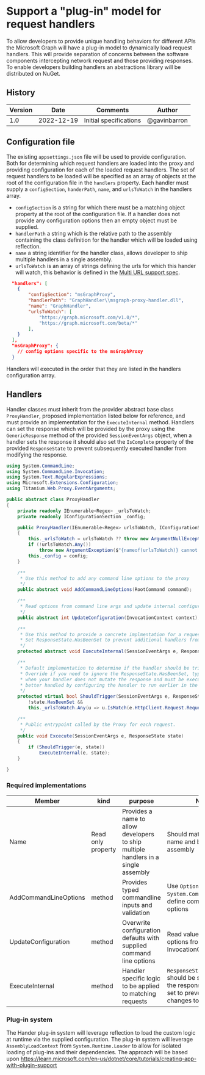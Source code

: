 # Support a "plug-in" model for request handlers

To allow developers to provide unique handling behaviors for different APIs the Microsoft Graph will have a plug-in model to dynamically load request handlers. This will provide separation of concerns between the software components intercepting network request and those providing responses.
To enable developers building handlers an abstractions library will be distributed on NuGet.

## History

| Version | Date | Comments | Author |
| ------- | -------- | ----- | --- |
| 1.0 | 2022-12-19 | Initial specifications | @gavinbarron |

## Configuration file

The existing `appsettings.json` file will be used to provide configuration. Both for determining which request handlers are loaded into the proxy and providing configuration for each of the loaded request handlers. The set of request handlers to be loaded will be specified as an array of objects at the root of the configuration file in the `handlers` property. Each handler must supply a `configSection`, `handerPath`, `name`, and `urlsToWatch` in the handlers array.
- `configSection` is a string for which there must be a matching object property at the root of the configuration file. If a handler does not provide any configuration options then an empty object must be supplied.
- `handlerPath` a string which is the relative path to the assembly containing the class definition for the handler which will be loaded using reflection.
- `name` a string identifier for the handler class, allows developer to ship multiple handlers in a single assembly.
- `urlsToWatch` is an array of strings defining the urls for which this hander will watch, this behavior is defined in the [Multi URL support spec](./multi-url-support.md).

```json
  "handlers": [
    {
        "configSection": "msGraphProxy",
        "handlerPath": "GraphHandler\\msgraph-proxy-handler.dll",
        "name": "GraphHandler",
        "urlsToWatch": [
            "https://graph.microsoft.com/v1.0/*",
            "https://graph.microsoft.com/beta/*"
        ],
    }
  ],
  "msGraphProxy": {
    // config options specific to the msGraphProxy
  }
```

Handlers will executed in the order that they are listed in the handlers configuration array.

## Handlers

Handler classes must inherit from the provider abstract base class `ProxyHandler`, proposed implementation listed below for reference, and must provide an implementation for the `ExecuteInternal` method.
Handlers can set the response which will be provided by the proxy using the `GenericResponse` method of the provided `SessionEventArgs` object, when a handler sets the response it should also set the `IsComplete` property of the provided `ResponseState` to prevent subsequently executed handler from modifying the response.

```cs
using System.CommandLine;
using System.CommandLine.Invocation;
using System.Text.RegularExpressions;
using Microsoft.Extensions.Configuration;
using Titanium.Web.Proxy.EventArguments;

public abstract class ProxyHandler
{
    private readonly IEnumerable<Regex> _urlsToWatch;
    private readonly IConfigurationSection _config;

    public ProxyHandler(IEnumerable<Regex> urlsToWatch, IConfigurationSection config)
    {
        this._urlsToWatch = urlsToWatch ?? throw new ArgumentNullException(nameof(urlsToWatch));
        if (!urlsToWatch.Any())
            throw new ArgumentException($"{nameof(urlsToWatch)} cannot be empty", nameof(urlsToWatch));
        this._config = config;
    }

    /**
     * Use this method to add any command line options to the proxy
     */
    public abstract void AddCommandLineOptions(RootCommand command);

    /**
     * Read options from command line args and update internal configuration
     */
    public abstract int UpdateConfiguration(InvocationContext context);

    /**
     * Use this method to provide a concrete implmentation for a request handler.
     * Set ResponseState.HasBeenSet to prevent additional handlers from modifying the response
     */
    protected abstract void ExecuteInternal(SessionEventArgs e, ResponseState state);

    /**
     * Default implementation to determine if the handler should be triggered.
     * Override if you need to ignore the ResponseState.HasBeenSet, typically this would be done
     * when your handler does not mutate the response and must be executed, ususally this can be
     * better handled by configuring the handler to run earlier in the set of configured handlers
     */
    protected virtual bool ShouldTrigger(SessionEventArgs e, ResponseState state) =>
        !state.HasBeenSet &&
        this._urlsToWatch.Any(u => u.IsMatch(e.HttpClient.Request.RequestUriString));

    /**
     * Public entrypoint called by the Proxy for each request.
     */
    public void Excecute(SessionEventArgs e, ResponseState state)
    {
        if (ShouldTrigger(e, state))
            ExecuteInternal(e, state);
    }

}
```

### Required implementations

| Member | kind | purpose | Notes |
| -------| ---- | ------- | ------|
| Name | Read only property | Provides a name to allow developers to ship multiple handlers in a single assembly | Should match the class name and be unique per assembly |
| AddCommandLineOptions | method | Provides typed commandline inputs and validation | Use `Option<T>` from `System.CommandLine` to define command line options |
| UpdateConfiguration | method | Overwrite configuration defaults with supplied command line options | Read values for supplied options from InvocationContext |
| ExecuteInternal | method | Handler specific logic to be applied to matching requests | `ResponseState.HasBeenSet` should be set to true if the response has been set to prevent unwanted changes to the response |

### Plug-in system

The Hander plug-in system will leverage reflection to load the custom logic at runtime via the supplied configuration.
The plug-in system will leverage `AssemblyLoadContext` from `System.Runtime.Loader` to allow for isolated loading of plug-ins and their dependencies. The approach will be based upon https://learn.microsoft.com/en-us/dotnet/core/tutorials/creating-app-with-plugin-support
